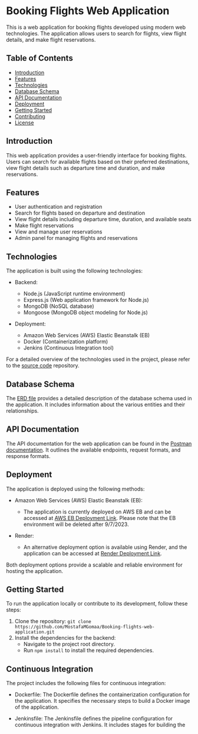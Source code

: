 # Booking Flights Web Application

This is a web application for booking flights developed using modern web technologies. The application allows users to search for flights, view flight details, and make flight reservations.

## Table of Contents

- [Introduction](#introduction)
- [Features](#features)
- [Technologies](#technologies)
- [Database Schema](#database-schema)
- [API Documentation](#api-documentation)
- [Deployment](#deployment)
- [Getting Started](#getting-started)
- [Contributing](#contributing)
- [License](#license)

## Introduction

This web application provides a user-friendly interface for booking flights. Users can search for available flights based on their preferred destinations, view flight details such as departure time and duration, and make reservations.

## Features

- User authentication and registration
- Search for flights based on departure and destination
- View flight details including departure time, duration, and available seats
- Make flight reservations
- View and manage user reservations
- Admin panel for managing flights and reservations

## Technologies

The application is built using the following technologies:

- Backend:

  - Node.js (JavaScript runtime environment)
  - Express.js (Web application framework for Node.js)
  - MongoDB (NoSQL database)
  - Mongoose (MongoDB object modeling for Node.js)

- Deployment:
  - Amazon Web Services (AWS) Elastic Beanstalk (EB)
  - Docker (Containerization platform)
  - Jenkins (Continuous Integration tool)

For a detailed overview of the technologies used in the project, please refer to the [source code](https://github.com/MostafaMGomaa/Booking-flights-web-application/tree/master/src) repository.

## Database Schema

The [ERD file](https://github.com/MostafaMGomaa/Booking-flights-web-application/blob/master/docs/ERD-egyptSkyway.md) provides a detailed description of the database schema used in the application. It includes information about the various entities and their relationships.

## API Documentation

The API documentation for the web application can be found in the [Postman documentation](https://documenter.getpostman.com/view/19817635/2s8Z6sccEV). It outlines the available endpoints, request formats, and response formats.

## Deployment

The application is deployed using the following methods:

- Amazon Web Services (AWS) Elastic Beanstalk (EB):

  - The application is currently deployed on AWS EB and can be accessed at [AWS EB Deployment Link](http://booking-tours-dev22.us-east-1.elasticbeanstalk.com/). Please note that the EB environment will be deleted after 9/7/2023.

- Render:
  - An alternative deployment option is available using Render, and the application can be accessed at [Render Deployment Link](https://booking-flights-web-application.onrender.com/).

Both deployment options provide a scalable and reliable environment for hosting the application.

## Getting Started

To run the application locally or contribute to its development, follow these steps:

1. Clone the repository:
   `git clone https://github.com/MostafaMGomaa/Booking-flights-web-application.git`
2. Install the dependencies for the backend:
   - Navigate to the project root directory.
   - Run `npm install` to install the required dependencies.

## Continuous Integration

The project includes the following files for continuous integration:

- Dockerfile: The Dockerfile defines the containerization configuration for the application. It specifies the necessary steps to build a Docker image of the application.

- Jenkinsfile: The Jenkinsfile defines the pipeline configuration for continuous integration with Jenkins. It includes stages for building the

